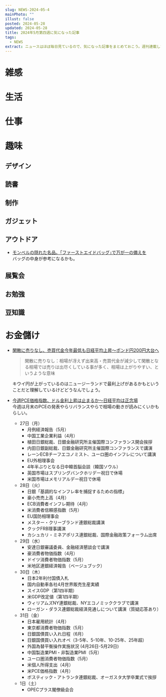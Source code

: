 ```yaml
---
slug: NEWS-2024-05-4
mainPhoto: ""
illust: false
posted: 2024-05-28
updated: 2024-05-28
title: 2024年5月第四週に気になった記事
tags:
  - NEWS
extract: ニュースはほぼ毎日見ているので、気になった記事をまとめておこう。週刊連載したい。
---
```


# 雑感

# 生活

# 仕事

# 趣味

## デザイン

## 読書

## 制作

## ガジェット

## アウトドア

- [モンベルの隠れた名品。｢ファーストエイドバッグ｣で万が一の備えを](https://www.gizmodo.jp/2024/05/mont-bell-first-aid.html)  
  バッグの中身が参考になるかも。

## 展覧会

## お勉強

## 豆知識

# お金儲け

- [閑散に売りなし、売買代金今年最低も日経平均上昇～ポンド円200円大台へ](http://hiroko.yutaka-shoji.co.jp/2024/05/200.html)  
   >閑散に売りなし：相場が冴えず出来高・売買代金が減少して閑散となる相場では売りは出尽くしている事が多く、相場は上がりやすい、というような意味  
   
   キウイ円が上がっているのはニュージーランドで最利上げがあるかもということだと理解しているけどどうなんでしょう。
- [今週PCE価格指数、ドル金利上昇は止まるか～日経平均は正念場](http://hiroko.yutaka-shoji.co.jp/2024/05/pce.html)  
  今週は月末のPCEの発表やらリバランスやらで相場の動きが読みにくいかもらしい。
  - 27日（月）
    - 月例経済報告（5月）
    - 中国工業企業利益（4月）
    - 植田日銀総裁、日銀金融研究所主催国際コンファランス開会挨拶
    - 内田日銀副総裁、日銀金融研究所主催国際コンファランスで講演
    - レーンECBチーフエコノミスト、ユーロ圏のインフレについて講演
    - EU外相理事会
    - 4年半ぶりとなる日中韓首脳会談（韓国ソウル）
    - 英国市場はスプリングバンクホリデー祝日で休場
    - 米国市場はメモリアルデー祝日で休場
  - 28日（火）
    - 日銀「基調的なインフレ率を捕捉するための指標」
    - 豪小売売上高（4月）
    - ECB消費者インフレ期待（4月）
    - 米消費者信頼感指数（5月）
    - EU国防相理事会
    - メスター・クリーブランド連銀総裁講演
    - クックFRB理事講演
    - カシュカリ・ミネアポリス連銀総裁、国際金融政策フォーラム出席
  - 29日（水）
    - 安達日銀審議委員、金融経済懇談会で講演
    - 豪消費者物価指数（4月）
    - ドイツ消費者物価指数（5月）
    - 米地区連銀経済報告（ベージュブック）
  - 30日（木）
    - 日本2年利付国債入札
    - 国内自動車各社4月世界販売生産実績
    - スイスGDP（第1四半期）
    - 米GDP改定値（第1四半期）
    - ウィリアムズNY連銀総裁、NYエコノミッククラブで講演
    - ローガン・ダラス連銀総裁経済見通しについて講演（質疑応答あり）
  - 31日（金）
    - 日本雇用統計（4月）
    - 東京都消費者物価指数（5月）
    - 日銀国債買い入れ日程（6月）
    - 日銀国債買い入れオペ（3-5年、5-10年、10-25年、25年超）
    - 外国為替平衡操作実施状況 (4月26日-5月29日)
    - 中国製造業PMI・非製造業PMI（5月）
    - ユーロ圏消費者物価指数（5月）
    - 米個人所得支出（4月）
    - 米PCE価格指数（4月）
    - ボスティック・アトランタ連銀総裁、オーガスタ大学卒業式で挨拶
  - 1日（土）
    - OPECプラス閣僚級会合